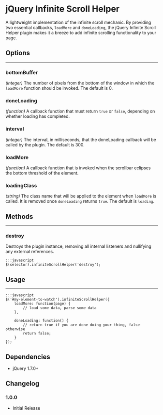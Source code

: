 jQuery Infinite Scroll Helper
=============================

A lightweight implementation of the infinite scroll mechanic.  By providing two essential callbacks, `loadMore` and `doneLoading`, the jQuery Infinite Scroll Helper plugin makes it a breeze to add infinite scrolling functionality to your page.


Options
-------
- - -

### bottomBuffer ###
_(integer)_ The number of pixels from the bottom of the window in which the `loadMore` function should be invoked.  The default is 0.

### doneLoading ###
_(function)_ A callback function that must return `true` or `false`, depending on whether loading has completed.

### interval
_(integer)_ The interval, in milliseconds, that the doneLoading callback will be called by the plugin.  The default is 300.

### loadMore ###
_(function)_ A callback function that is invoked when the scrollbar eclipses the bottom threshold of the element.

### loadingClass ###
_(string)_ The class name that will be applied to the element when `loadMore` is called. It is removed once `doneLoading` returns `true`.  The default is `loading`.

Methods
-------
- - -

### destroy ###
Destroys the plugin instance, removing all internal listeners and nullifying any external references.

	:::javascript
	$(selector).infiniteScrollHelper('destroy');


Usage
------
- - -

	:::javascript
	$('#my-element-to-watch').infiniteScrollHelper({
		loadMore: function(page) {
			// load some data, parse some data
		},

		doneLoading: function() {
			// return true if you are done doing your thing, false otherwise
			return false;
		}
	});


Dependencies
------------

* jQuery 1.7.0+


Changelog
---------

### 1.0.0
* Initial Release